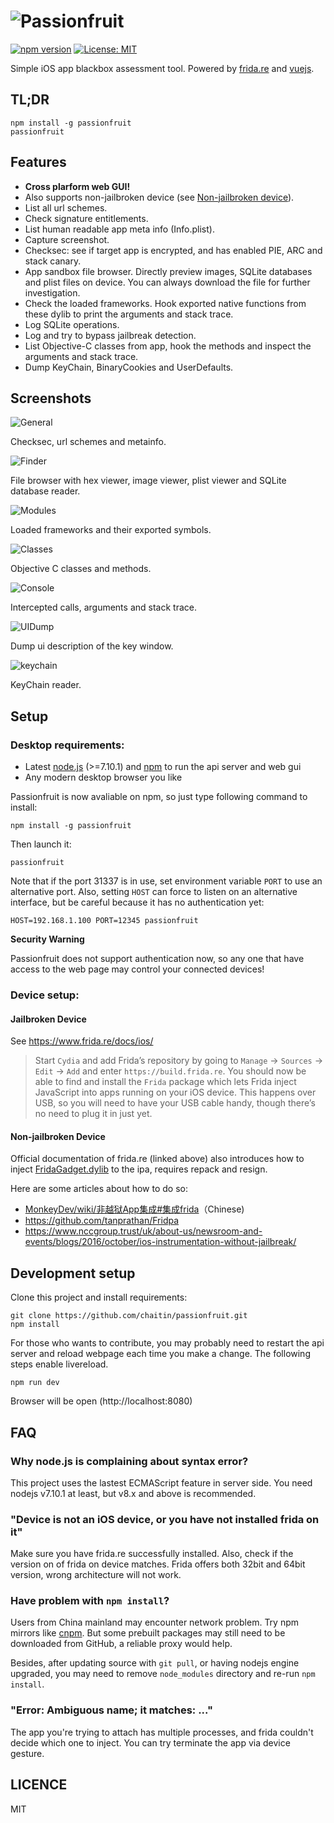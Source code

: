 # ![Passionfruit](images/logo.png)

[![npm version](https://badge.fury.io/js/passionfruit.svg)](https://badge.fury.io/js/passionfruit)
[![License: MIT](https://img.shields.io/badge/License-MIT-yellow.svg)](https://opensource.org/licenses/MIT)

Simple iOS app blackbox assessment tool. Powered by [frida.re](https://www.frida.re) and [vuejs](https://www.vuejs.org).

## TL;DR

```shell
npm install -g passionfruit
passionfruit
```

## Features

* **Cross plarform web GUI!**
* Also supports non-jailbroken device (see [Non-jailbroken device](#non-jailbroken-device)).
* List all url schemes.
* Check signature entitlements.
* List human readable app meta info (Info.plist).
* Capture screenshot.
* Checksec: see if target app is encrypted, and has enabled PIE, ARC and stack canary.
* App sandbox file browser. Directly preview images, SQLite databases and plist files on device. You can always download the file for further investigation.
* Check the loaded frameworks. Hook exported native functions from these dylib to print the arguments and stack trace.
* Log SQLite operations.
* Log and try to bypass jailbreak detection.
* List Objective-C classes from app, hook the methods and inspect the arguments and stack trace.
* Dump KeyChain, BinaryCookies and UserDefaults.

## Screenshots

![General](images/metainfo.png)

Checksec, url schemes and metainfo.

![Finder](images/finder.png)

File browser with hex viewer, image viewer, plist viewer and SQLite database reader.

![Modules](images/modules.png)

Loaded frameworks and their exported symbols.

![Classes](images/classes.png)

Objective C classes and methods.

![Console](images/console.png)

Intercepted calls, arguments and stack trace.

![UIDump](images/uidump.png)

Dump ui description of the key window.

![keychain](images/keychain.png)

KeyChain reader.

## Setup

### Desktop requirements:

* Latest [node.js](https://nodejs.org/) (>=7.10.1) and [npm](https://www.npmjs.com) to run the api server and web gui
* Any modern desktop browser you like

Passionfruit is now avaliable on npm, so just type following command to install:

```shell
npm install -g passionfruit
```

Then launch it:

```shell
passionfruit
```

Note that if the port 31337 is in use, set environment variable `PORT` to use an alternative port. Also, setting `HOST` can force to listen on an alternative interface, but be careful because it has no authentication yet:

```
HOST=192.168.1.100 PORT=12345 passionfruit
```

**Security Warning**

Passionfruit does not support authentication now, so any one that have access to the web page may control your connected devices!

### Device setup:

#### Jailbroken Device

See https://www.frida.re/docs/ios/

> Start `Cydia` and add Frida’s repository by going to `Manage` -> `Sources` -> `Edit` -> `Add` and enter `https://build.frida.re`. You should now be able to find and install the `Frida` package which lets Frida inject JavaScript into apps running on your iOS device. This happens over USB, so you will need to have your USB cable handy, though there’s no need to plug it in just yet.

#### Non-jailbroken Device

Official documentation of frida.re (linked above) also introduces how to inject [FridaGadget.dylib](https://build.frida.re/frida/ios/lib/FridaGadget.dylib) to the ipa, requires repack and resign.

Here are some articles about how to do so:

* [MonkeyDev/wiki/非越狱App集成#集成frida](https://github.com/AloneMonkey/MonkeyDev/wiki/%E9%9D%9E%E8%B6%8A%E7%8B%B1App%E9%9B%86%E6%88%90#集成frida)（Chinese)
* https://github.com/tanprathan/Fridpa
* https://www.nccgroup.trust/uk/about-us/newsroom-and-events/blogs/2016/october/ios-instrumentation-without-jailbreak/

## Development setup

Clone this project and install requirements:

```shell
git clone https://github.com/chaitin/passionfruit.git
npm install
```

For those who wants to contribute, you may probably need to restart the api server and reload webpage each time you make a change. The following steps enable livereload.

```shell
npm run dev
```

Browser will be open (http://localhost:8080)

## FAQ

### Why node.js is complaining about syntax error?

This project uses the lastest ECMAScript feature in server side. You need nodejs v7.10.1 at least, but v8.x and above is recommended.

### "Device is not an iOS device, or you have not installed frida on it"

Make sure you have frida.re successfully installed. Also, check if the version on of frida on device matches. Frida offers both 32bit and 64bit version, wrong architecture will not work.

### Have problem with `npm install`?

Users from China mainland may encounter network problem. Try npm mirrors like [cnpm](https://npm.taobao.org/). But some prebuilt packages may still need to be downloaded from GitHub, a reliable proxy would help.

Besides, after updating source with `git pull`, or having nodejs engine upgraded, you may need to remove `node_modules` directory and re-run `npm install`.

### "Error: Ambiguous name; it matches: ..."

The app you're trying to attach has multiple processes, and frida couldn't decide which one to inject. You can try terminate the app via device gesture.

## LICENCE

MIT
